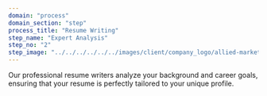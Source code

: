 ```yaml
---
domain: "process"
domain_section: "step"
process_title: "Resume Writing"
step_name: "Expert Analysis"
step_no: "2"
step_image: "../../../../../../images/client/company_logo/allied-marketing.png"
---
```


Our professional resume writers analyze your background and career goals, ensuring that your resume is perfectly tailored to your unique profile.
